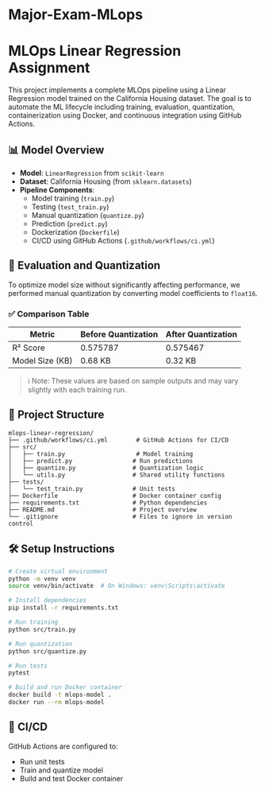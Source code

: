 # Major-Exam-MLops

# MLOps Linear Regression Assignment

This project implements a complete MLOps pipeline using a Linear Regression model trained on the California Housing dataset. The goal is to automate the ML lifecycle including training, evaluation, quantization, containerization using Docker, and continuous integration using GitHub Actions.

## 📊 Model Overview
- **Model**: `LinearRegression` from `scikit-learn`
- **Dataset**: California Housing (from `sklearn.datasets`)
- **Pipeline Components**:
  - Model training (`train.py`)
  - Testing (`test_train.py`)
  - Manual quantization (`quantize.py`)
  - Prediction (`predict.py`)
  - Dockerization (`Dockerfile`)
  - CI/CD using GitHub Actions (`.github/workflows/ci.yml`)

## 🧪 Evaluation and Quantization
To optimize model size without significantly affecting performance, we performed manual quantization by converting model coefficients to `float16`.

### ✅ Comparison Table

| Metric                     | Before Quantization | After Quantization |
|---------------------------|----------------------|---------------------|
| R² Score                  | 0.575787             | 0.575467            |
| Model Size (KB)           | 0.68 KB              | 0.32 KB             |

> ℹ️ Note: These values are based on sample outputs and may vary slightly with each training run.

## 📁 Project Structure
```
mlops-linear-regression/
├── .github/workflows/ci.yml        # GitHub Actions for CI/CD
├── src/
│   ├── train.py                    # Model training
│   ├── predict.py                 # Run predictions
│   ├── quantize.py                # Quantization logic
│   └── utils.py                   # Shared utility functions
├── tests/
│   └── test_train.py              # Unit tests
├── Dockerfile                     # Docker container config
├── requirements.txt               # Python dependencies
├── README.md                      # Project overview
└── .gitignore                     # Files to ignore in version control
```

## 🛠 Setup Instructions
```bash
# Create virtual environment
python -m venv venv
source venv/bin/activate  # On Windows: venv\Scripts\activate

# Install dependencies
pip install -r requirements.txt

# Run training
python src/train.py

# Run quantization
python src/quantize.py

# Run tests
pytest

# Build and run Docker container
docker build -t mlops-model .
docker run --rm mlops-model
```

## 🚀 CI/CD
GitHub Actions are configured to:
- Run unit tests
- Train and quantize model
- Build and test Docker container

